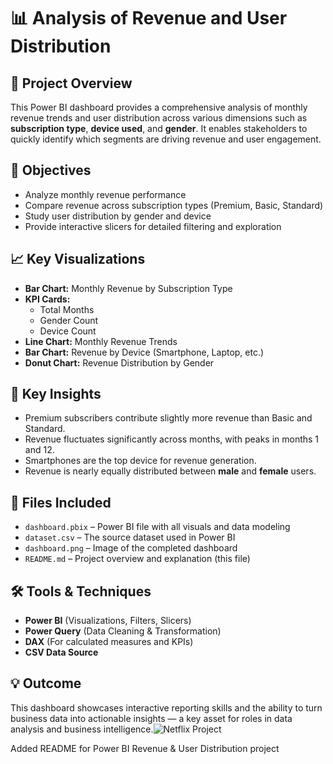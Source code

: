 # 📊 Analysis of Revenue and User Distribution

## 🧩 Project Overview
This Power BI dashboard provides a comprehensive analysis of monthly revenue trends and user distribution across various dimensions such as **subscription type**, **device used**, and **gender**. It enables stakeholders to quickly identify which segments are driving revenue and user engagement.

## 🎯 Objectives
- Analyze monthly revenue performance
- Compare revenue across subscription types (Premium, Basic, Standard)
- Study user distribution by gender and device
- Provide interactive slicers for detailed filtering and exploration

## 📈 Key Visualizations
- **Bar Chart:** Monthly Revenue by Subscription Type  
- **KPI Cards:**  
  - Total Months  
  - Gender Count  
  - Device Count  
- **Line Chart:** Monthly Revenue Trends  
- **Bar Chart:** Revenue by Device (Smartphone, Laptop, etc.)  
- **Donut Chart:** Revenue Distribution by Gender  

## 📌 Key Insights
- Premium subscribers contribute slightly more revenue than Basic and Standard.
- Revenue fluctuates significantly across months, with peaks in months 1 and 12.
- Smartphones are the top device for revenue generation.
- Revenue is nearly equally distributed between **male** and **female** users.

## 📂 Files Included
- `dashboard.pbix` – Power BI file with all visuals and data modeling  
- `dataset.csv` – The source dataset used in Power BI  
- `dashboard.png` – Image of the completed dashboard  
- `README.md` – Project overview and explanation (this file)

## 🛠️ Tools & Techniques
- **Power BI** (Visualizations, Filters, Slicers)
- **Power Query** (Data Cleaning & Transformation)
- **DAX** (For calculated measures and KPIs)
- **CSV Data Source**

## 💡 Outcome
This dashboard showcases interactive reporting skills and the ability to turn business data into actionable insights — a key asset for roles in data analysis and business intelligence.![Netflix Project](https://github.com/user-attachments/assets/5332af7b-2ce6-4be5-ae1a-881f1d55cd00)

Added README for Power BI Revenue & User Distribution project
